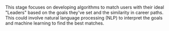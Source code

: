 This stage focuses on developing algorithms to match users with their ideal "Leaders" based on the goals they've set and the similarity in career paths. This could involve natural language processing (NLP) to interpret the goals and machine learning to find the best matches.